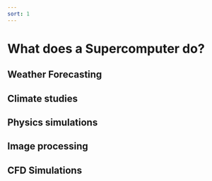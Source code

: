 ```yaml
---
sort: 1
---
```


# What does a Supercomputer do?

## Weather Forecasting

## Climate studies

## Physics simulations

## Image processing

## CFD Simulations


